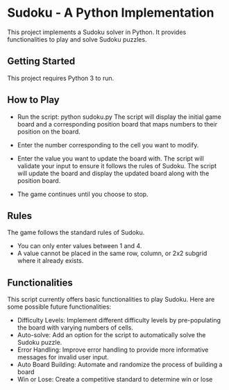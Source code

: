 # Sudoku - A Python Implementation

This project implements a Sudoku solver in Python. It provides functionalities to play and solve Sudoku puzzles.

## Getting Started
This project requires Python 3 to run.

## How to Play
* Run the script: python sudoku.py
The script will display the initial game board and a corresponding position board that maps numbers to their position on the board.

* Enter the number corresponding to the cell you want to modify.

* Enter the value you want to update the board with. The script will validate your input to ensure it follows the rules of Sudoku. The script will update the board and display the updated board along with the position board.

* The game continues until you choose to stop.

## Rules
The game follows the standard rules of Sudoku.

* You can only enter values between 1 and 4.
* A value cannot be placed in the same row, column, or 2x2 subgrid where it already exists.

## Functionalities
This script currently offers basic functionalities to play Sudoku. 
Here are some possible future functionalities:

* Difficulty Levels: Implement different difficulty levels by pre-populating the board with varying numbers of cells.
* Auto-solve: Add an option for the script to automatically solve the Sudoku puzzle.
* Error Handling: Improve error handling to provide more informative messages for invalid user input.
* Auto Board Building: Automate and randomize the process of building a board
* Win or Lose: Create a competitive standard to determine win or lose